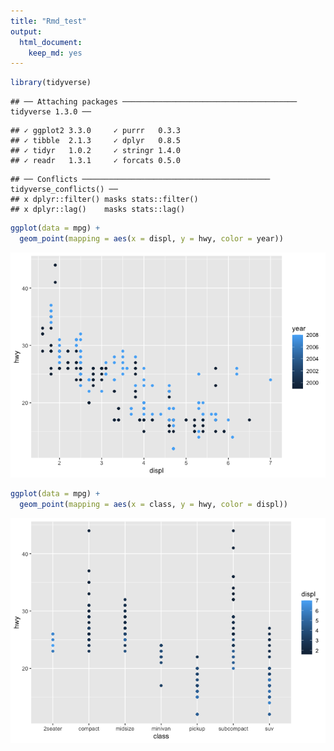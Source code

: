 ```yaml
---
title: "Rmd_test"
output: 
  html_document: 
    keep_md: yes
---
```



```r
library(tidyverse)
```

```
## ── Attaching packages ─────────────────────────────────────── tidyverse 1.3.0 ──
```

```
## ✓ ggplot2 3.3.0     ✓ purrr   0.3.3
## ✓ tibble  2.1.3     ✓ dplyr   0.8.5
## ✓ tidyr   1.0.2     ✓ stringr 1.4.0
## ✓ readr   1.3.1     ✓ forcats 0.5.0
```

```
## ── Conflicts ────────────────────────────────────────── tidyverse_conflicts() ──
## x dplyr::filter() masks stats::filter()
## x dplyr::lag()    masks stats::lag()
```

```r
ggplot(data = mpg) + 
  geom_point(mapping = aes(x = displ, y = hwy, color = year))
```

![](myRmd_files/figure-html/unnamed-chunk-1-1.png)<!-- -->

```r
ggplot(data = mpg) + 
  geom_point(mapping = aes(x = class, y = hwy, color = displ))
```

![](myRmd_files/figure-html/unnamed-chunk-2-1.png)<!-- -->
